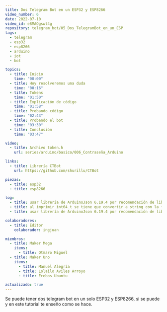 ```yaml
---
title: Dos Telegram Bot en un ESP32 y ESP8266
video_number: 6
date: 2022-07-10
video_id: e8MAOgswt4g
repository: telegram_bot/05_Dos_TelegramBot_en_un_ESP
tags:
  - telegram
  - esp32
  - esp8266
  - arduino
  - iot
  - bot

topics:
  - title: Inicio
    time: "00:00"
  - title: Hoy resolveremos una duda
    time: "00:16"
  - title: Tokens
    time: "01:50"
  - title: Explicación de código
    time: "01:58"
  - title: Probando código
    time: "02:43"
  - title: Probando el bot
    time: "03:30"
  - title: Conclusión
    time: "03:47"

video:
  - title: Archivo token.h
    url: series/arduino/basico/006_Contraseña_Arduino

links:
  - title: Librería CTBot
    url: https://github.com/shurillu/CTBot

piezas:
  - title: esp32
  - title: esp8266

log:
  - title: usar librería de ArduinoJson 6.19.4 por recomendación de librería CTBot
  - title: al imprimir int64_t se tiene que convertir a string con la función int64ToAscii, toca importar la librería "Utilities.h" que viene de CTbot
  - title: usar librería de ArduinoJson 6.19.4 por recomendación de librería CTBot

colaboradores:
  - title: Editor
    colaborador: ingjuan

miembros:
  - title: Maker Mega
    items:
      - title: Otmaro Miguel
  - title: Maker Uno
    items:
      - title: Manuel Alegría
      - title: Lolailo Aviles Arroyo
      - title: Erebos Ubuntu

actualizado: true
---
```


Se puede tener dos telegram bot en un solo ESP32 y ESP8266, si se puede y en este tutorial te enseño como se hace.
